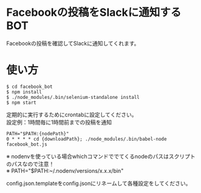 # Facebookの投稿をSlackに通知するBOT

Facebookの投稿を確認してSlackに通知してくれます。  

# 使い方
```
$ cd facebook_bot
$ npm install
$ ./node_modules/.bin/selenium-standalone install
$ npm start
```

定期的に実行するためにcrontabに設定してください。  
設定例：1時間毎に1時間前までの投稿を通知  

```
PATH="$PATH:{nodePath}"
0 * * * * cd {downloadPath}; ./node_modules/.bin/babel-node facebook_bot.js
```
※ nodenvを使っている場合whichコマンドででてくるnodeのパスはスクリプトのパスなので注意！  
※ PATH="$PATH:~/.nodenv/versions/x.x.x/bin"  

config.json.templateをconfig.jsonにリネームして各種設定をしてください。  
